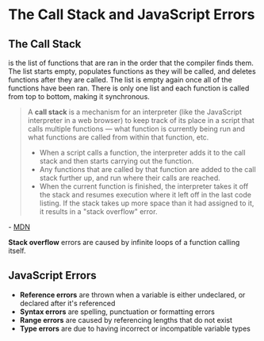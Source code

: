 # The Call Stack and JavaScript Errors

## The Call Stack 
is the list of functions that are ran in the order that the compiler finds them. The list starts empty, populates functions as they will be called, and deletes functions after they are called. The list is empty again once all of the functions have been ran. There is only one list and each function is called from top to bottom, making it synchronous. 

>A **call stack** is a mechanism for an interpreter (like the JavaScript interpreter in a web browser) to keep track of its place in a script that calls multiple functions — what function is currently being run and what functions are called from within that function, etc.
>
>- When a script calls a function, the interpreter adds it to the call stack and then starts carrying out the function.
>- Any functions that are called by that function are added to the call stack further up, and run where their calls are reached.
>- When the current function is finished, the interpreter takes it off the stack and resumes execution where it left off in the last code listing.
If the stack takes up more space than it had assigned to it, it results in a "stack overflow" error.

\- [MDN](https://developer.mozilla.org/en-US/docs/Glossary/Call_stack)

**Stack overflow** errors are caused by infinite loops of a function calling itself. 

## JavaScript Errors
- **Reference errors** are thrown when a variable is either undeclared, or declared after it's referenced 
- **Syntax errors** are spelling, punctuation or formatting errors
- **Range errors** are caused by referencing lengths that do not exist
- **Type errors** are due to having incorrect or incompatible variable types

